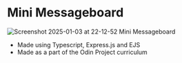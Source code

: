 # Mini Messageboard

![Screenshot 2025-01-03 at 22-12-52 Mini Messageboard](https://github.com/user-attachments/assets/f49a41aa-8ab4-4471-8d6f-053e80b8916c)

- Made using Typescript, Express.js and EJS
- Made as a part of the Odin Project curriculum
